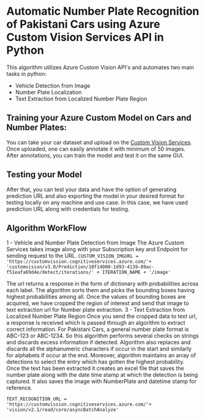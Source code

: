 # Automatic Number Plate Recognition of Pakistani Cars using Azure Custom Vision Services API in Python
This algorithm utilizes Azure Custom Vision API's and automates two main tasks in python: 
- Vehicle Detection from Image
- Number Plate Localization  
- Text Extraction from Localized Number Plate Region
## Training your Azure Custom Model on Cars and Number Plates:
You can take your car dataset and upload on the [Custom Vision Services](https://www.customvision.ai/). Once uploaded, one can easily annotate it with minimum of 50 images. After annotations, you can train the model and test it on the same GUI. 
## Testing your Model
After that, you can test your data and have the option of generating prediction URL and also exporting the model in your desired format for testing locally on any machine and use case. In this case, we have used prediction URL along with credentials for testing.

## Algorithm WorkFlow 
1 - Vehicle and Number Plate Detection from Image
The Azure Custom Services takes image along with your Subscription key and Endpoint for sending request to the URL. 
``` CUSTOM_VISION_IMGURL = 'https://customvission.cognitiveservices.azure.com/'+ 'customvision/v3.0/Prediction/10f14000-1d93-4139-89ac-f51eafa69d4e/detect/iterations/' + ITERATION_NAME + '/image' ```

The url returns a response in the form of dictionary with probabilities across each label. The algorithm sorts them and picks the bounding boxes having highest probabilities among all. Once the values of bounding boxes are acquired, we have cropped the region of interest and send that image to text extraction url for Number plate extraction. 
3 - Text Extraction from Localized Number Plate Region
Once you send the cropped data to text url, a response is received which is passed through an algorithm to extract correct information. For Pakistani Cars, a general number plate format is ABC-123 or ABC-1234. So this algorithm performs several checks on strings and discards excess information if detected. Algorithm also replaces and discards all the alphanumeric characters if occur in the start and similarly for alphabets if occur at the end. Moreover, algorithm maintains an array of detections to select the entry which has gotten the highest probability. 
Once the text has been extracted it creates an excel file that saves the number plate along with the date time stamp at which the detection is being captured. It also saves the image with NumberPlate and datetime stamp for reference. 

``` TEXT_RECOGNITION_URL = 'https://customvission.cognitiveservices.azure.com/'+ 'vision/v2.1/read/core/asyncBatchAnalyze' ```






